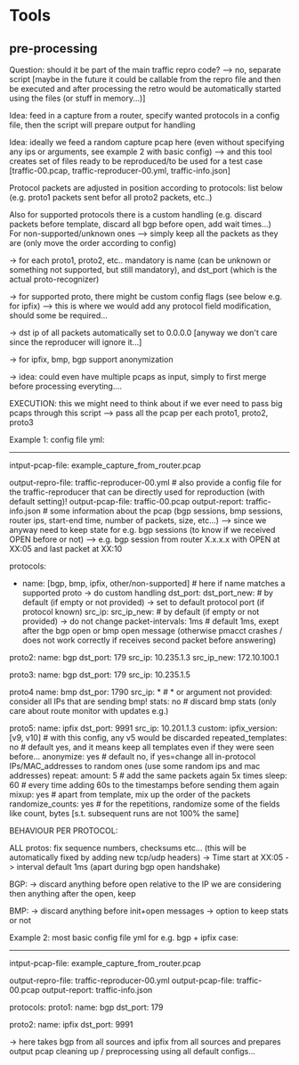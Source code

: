 # Tools

## pre-processing

Question: should it be part of the main traffic repro code? --> no, separate script [maybe in the future it could be callable from the repro file and then be executed
               and after processing the retro would be automatically started using the files (or stuff in memory...)]

Idea: feed in a capture from a router, specify wanted protocols in a config file, then the script will prepare output for handling

Idea: ideally we feed a random capture pcap here (even without specifying any ips or arguments, see example 2 with basic config) 
       --> and this tool creates set of files ready to be reproduced/to be used for a test case
          [traffic-00.pcap, traffic-reproducer-00.yml, traffic-info.json]

Protocol packets are adjusted in position according to protocols: list below (e.g. proto1 packets sent befor all proto2 packets, etc..)

Also for supported protocols there is a custom handling (e.g. discard packets before template, discard all bgp before open, add wait times...)  
For non-supported/unknown ones --> simply keep all the packets as they are (only move the order according to config)

-> for each proto1, proto2, etc.. mandatory is name (can be unknown or something not supported, but still mandatory), and dst_port (which is the actual proto-recognizer)

-> for supported proto, there might be custom config flags (see below e.g. for ipfix)
  --> this is where we would add any protocol field modification, should some be required...


-> dst ip of all packets automatically set to 0.0.0.0 [anyway we don't care since the reproducer will ignore it...]

-> for ipfix, bmp, bgp support anonymization

-> idea: could even have multiple pcaps as input, simply to first merge before processing everyting....

EXECUTION: this we might need to think about if we ever need to pass big pcaps through this script
         --> pass all the pcap per each proto1, proto2, proto3

Example 1: config file yml:                    
______

intput-pcap-file:  example_capture_from_router.pcap

output-repro-file:  traffic-reproducer-00.yml                           # also provide a config file for the traffic-reproducer that can be directly used for reproduction (with default setting)!
output-pcap-file:   traffic-00.pcap 
output-report:      traffic-info.json                                   # some information about the pcap (bgp sessions, bmp sessions, router ips, start-end time, number of packets, size, etc...)
                                                                          --> since we anyway need to keep state for e.g. bgp sessions (to know if we received OPEN before or not)
                                                                          --> e.g. bgp session from router X.x.x.x with OPEN at XX:05 and last packet at XX:10

protocols:
  - name: [bgp, bmp, ipfix, other/non-supported]                        # here if name matches a supported proto -> do custom handling 
    dst_port: 
    dst_port_new:                                                       # by default (if empty or not provided) -> set to default protocol port (if protocol known)
    src_ip:
    src_ip_new:                                                         # by default (if empty or not provided) -> do not change
    packet-intervals: 1ms                                               # default 1ms, exept after the bgp open or bmp open message (otherwise pmacct crashes / does not work correctly if receives second packet before answering)

  proto2:
    name:     bgp
    dst_port: 179
    src_ip:   10.235.1.3
    src_ip_new: 172.10.100.1
    

  proto3:
    name:     bgp
    dst_port: 179
    src_ip:   10.235.1.5

  proto4
    name:     bmp
    dst_por:  1790
    src_ip:   *                 # * or argument not provided: consider all IPs that are sending bmp!
    stats: no                   # discard bmp stats (only care about route monitor with updates e.g.)

  proto5:
    name:     ipfix
    dst_port: 9991
    src_ip:   10.201.1.3
    custom:
      ipfix_version: [v9, v10]    # with this config, any v5 would be discarded
      repeated_templates: no      # default yes, and it means keep all templates even if they were seen before...
      anonymize: yes              # default no, if yes=change all in-protocol IPs/MAC_addresses to random ones (use some random ips and mac addresses)
      repeat:
        amount: 5                 # add the same packets again 5x times
        sleep: 60                 # every time adding 60s to the timestamps before sending them again
        mixup: yes                # apart from template, mix up the order of the packets
        randomize_counts: yes     # for the repetitions, randomize some of the fields like count, bytes [s.t. subsequent runs are not 100% the same]






BEHAVIOUR PER PROTOCOL:

ALL protos: fix sequence numbers, checksums etc... (this will be automatically fixed by adding new tcp/udp headers)
            -> Time start at XX:05 
            -> interval default 1ms (apart during bgp open handshake)

BGP:
 -> discard anything before open relative to the IP we are considering
    then anything after the open, keep

BMP:
 -> discard anything before init+open messages
 -> option to keep stats or not




 Example 2: most basic config file yml for e.g. bgp + ipfix case:
______

intput-pcap-file:   example_capture_from_router.pcap

output-repro-file:  traffic-reproducer-00.yml 
output-pcap-file:   traffic-00.pcap 
output-report:      traffic-info.json 

protocols:
  proto1:
    name:     bgp
    dst_port: 179
    
  proto2:
    name:     ipfix
    dst_port: 9991


-> here takes bgp from all sources and ipfix from all sources and prepares output pcap cleaning up / preprocessing using all default configs...

                 